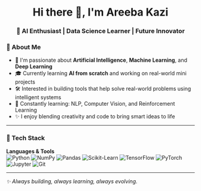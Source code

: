 <h1 align="center">Hi there 👋, I'm Areeba Kazi</h1>
<h3 align="center">🤖 AI Enthusiast | Data Science Learner | Future Innovator</h3>

### 🧠 About Me

- 🔬 I'm passionate about **Artificial Intelligence**, **Machine Learning**, and **Deep Learning**
- 🎓 Currently learning **AI from scratch** and working on real-world mini projects
- 🛠️ Interested in building tools that help solve real-world problems using intelligent systems
- 🌱 Constantly learning: NLP, Computer Vision, and Reinforcement Learning
- ✨ I enjoy blending creativity and code to bring smart ideas to life


---

### 🧰 Tech Stack

**Languages & Tools**  
![Python](https://img.shields.io/badge/Python-3670A0?style=for-the-badge&logo=python&logoColor=ffdd54)
![NumPy](https://img.shields.io/badge/NumPy-013243?style=for-the-badge&logo=numpy)
![Pandas](https://img.shields.io/badge/Pandas-150458?style=for-the-badge&logo=pandas)
![Scikit-Learn](https://img.shields.io/badge/Scikit--Learn-F7931E?style=for-the-badge&logo=scikit-learn)
![TensorFlow](https://img.shields.io/badge/TensorFlow-FF6F00?style=for-the-badge&logo=tensorflow)
![PyTorch](https://img.shields.io/badge/PyTorch-EE4C2C?style=for-the-badge&logo=pytorch)
![Jupyter](https://img.shields.io/badge/Jupyter-F37626?style=for-the-badge&logo=jupyter)
![Git](https://img.shields.io/badge/Git-F05032?style=for-the-badge&logo=git)

---

_✨ Always building, always learning, always evolving._

